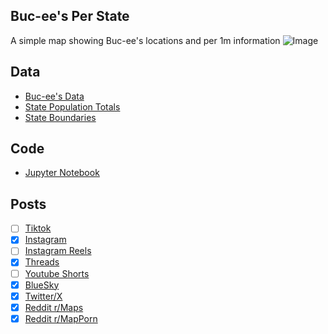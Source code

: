 ## Buc-ee's Per State
A simple map showing Buc-ee's locations and per 1m information
![Image](https://drive.google.com/uc?export=view&id=1ZeXjcD9wyDeSIGOEFD1NsVIyJs4eLiCB)

## Data
* [Buc-ee's Data](https://buc-ees.com/locations/)
* [State Population Totals](https://www.census.gov/data/tables/time-series/demo/popest/2020s-state-total.html)
* [State Boundaries](https://www.census.gov/geographies/mapping-files/time-series/geo/carto-boundary-file.html)

## Code
* [Jupyter Notebook](FormatData.ipynb)

## Posts
- [ ] [Tiktok]()
- [x] [Instagram](https://www.instagram.com/p/DJo4k1EssUX/)
- [ ] [Instagram Reels]()
- [x] [Threads](https://www.threads.com/@vinemapper/post/DJo4lYKMFbW)
- [ ] [Youtube Shorts]()
- [x] [BlueSky](https://bsky.app/profile/vinemapper.bsky.social/post/3lp5cbn7zpk26)
- [x] [Twitter/X](https://x.com/VineMapper/status/1922672892547912091)
- [x] [Reddit r/Maps](https://www.reddit.com/r/Maps/comments/1kmhur5/bucees_per_state/)
- [x] [Reddit r/MapPorn](https://www.reddit.com/r/MapPorn/comments/1kmhudc/bucees_per_state/)
